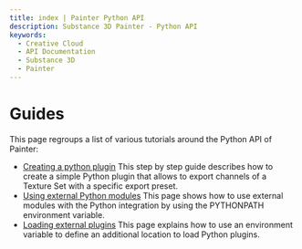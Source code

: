 ```yaml
---
title: index | Painter Python API
description: Substance 3D Painter - Python API
keywords:
  - Creative Cloud
  - API Documentation
  - Substance 3D
  - Painter
---
```


Guides
======

This page regroups a list of various tutorials around the Python API of Painter:

- [Creating a python plugin](/guides/creating-python-plugin/)
  This step by step guide describes how to create a simple Python plugin that allows to export channels of a Texture Set with a specific export preset.
- [Using external Python modules](/guides/using-external-modules/)
  This page shows how to use external modules with the Python integration by using the PYTHONPATH environment variable.
- [Loading external plugins](/guides/loading-external-plugins/)
  This page explains how to use an environment variable to define an additional location to load Python plugins.